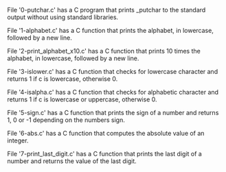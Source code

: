 File '0-putchar.c' has a C program that prints _putchar to the standard output without using standard libraries.

File '1-alphabet.c' has a C function that prints the alphabet, in lowercase, followed by a new line.

File '2-print_alphabet_x10.c' has a C function that prints 10 times the alphabet, in lowercase, followed by a new line.

File '3-islower.c' has a C function that checks for lowercase character and returns 1 if c is lowercase, otherwise 0.

File '4-isalpha.c' has a C function that checks for alphabetic character and returns 1 if c is lowercase or uppercase, otherwise 0.

File '5-sign.c' has a C function that prints the sign of a number and returns 1, 0 or -1 depending on the numbers sign.

File '6-abs.c' has a C function that computes the absolute value of an integer.

File '7-print_last_digit.c' has a C function that prints the last digit of a number and returns the value of the last digit.
